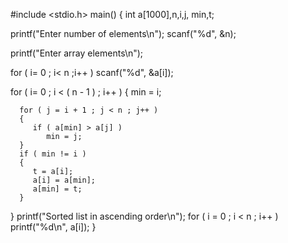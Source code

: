 #include <stdio.h>
  main()
{
   int a[1000],n,i,j, min,t;
 
   printf("Enter number of elements\n");
   scanf("%d", &n);
 
   printf("Enter array elements\n");
 
   for ( i= 0 ; i< n ;i++ )
      scanf("%d", &a[i]);
 
   for ( i= 0 ; i < ( n - 1 ) ; i++ )
   {
      min = i;
 
      for ( j = i + 1 ; j < n ; j++ )
      {
         if ( a[min] > a[j] )
            min = j;
      }
      if ( min != i )
      {
         t = a[i];
         a[i] = a[min];
         a[min] = t;
      }
   }
   printf("Sorted list in ascending order\n");
   for ( i = 0 ; i < n ; i++ )
      printf("%d\n", a[i]);
}

